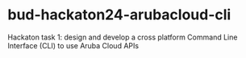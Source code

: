 # bud-hackaton24-arubacloud-cli
Hackaton task 1: design and develop a cross platform Command Line Interface (CLI) to use Aruba Cloud APIs

